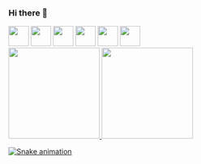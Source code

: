 ### Hi there 👋

<!--
**joaoBatista04/joaoBatista04** is a ✨ _special_ ✨ repository because its `README.md` (this file) appears on your GitHub profile.

Here are some ideas to get you started:

- 🔭 I’m currently working on ...
- 🌱 I’m currently learning ...
- 👯 I’m looking to collaborate on ...
- 🤔 I’m looking for help with ...
- 💬 Ask me about ...
- 📫 How to reach me: ...
- 😄 Pronouns: ...
- ⚡ Fun fact: ...
-->

<img src="https://cdn.jsdelivr.net/gh/devicons/devicon/icons/arduino/arduino-original-wordmark.svg" width="40" heigth="40"/>
<img src="https://cdn.jsdelivr.net/gh/devicons/devicon/icons/canva/canva-original.svg" width="40" heigth="40" />
<img src="https://cdn.jsdelivr.net/gh/devicons/devicon/icons/c/c-original.svg" width="40" heigth="40" />
<img src="https://cdn.jsdelivr.net/gh/devicons/devicon/icons/css3/css3-original.svg" width="40" heigth="40" />
<img src="https://cdn.jsdelivr.net/gh/devicons/devicon/icons/figma/figma-original.svg" width="40" heigth="40" />
<img src="https://cdn.jsdelivr.net/gh/devicons/devicon/icons/html5/html5-original.svg" width="40" heigth="40" />

<div>
<a href="https://github.com/seu-usuário-aqui">
<img height="180em" src="https://github-readme-stats.vercel.app/api/top-langs/?username=seu-usuário-aqui&layout=compact&langs_count=7&theme=dracula"/>
<img height="180em" src="https://github-readme-stats.vercel.app/api?username=seu-usuário-aqui&show_icons=true&theme=dracula&include_all_commits=true&count_private=true"/>
</div>
          
![Snake animation](https://github.com/seu-usuário-aqui/seu-usuário-aqui/blob/output/github-contribution-grid-snake.svg)
          
          
          
          
